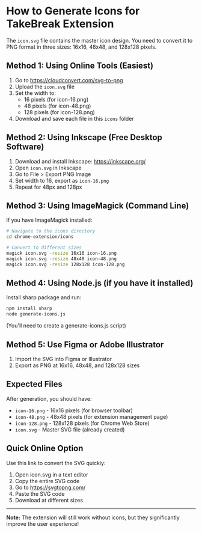 # How to Generate Icons for TakeBreak Extension

The `icon.svg` file contains the master icon design. You need to convert it to PNG format in three sizes: 16x16, 48x48, and 128x128 pixels.

## Method 1: Using Online Tools (Easiest)

1. Go to https://cloudconvert.com/svg-to-png
2. Upload the `icon.svg` file
3. Set the width to:
   - 16 pixels (for icon-16.png)
   - 48 pixels (for icon-48.png)
   - 128 pixels (for icon-128.png)
4. Download and save each file in this `icons` folder

## Method 2: Using Inkscape (Free Desktop Software)

1. Download and install Inkscape: https://inkscape.org/
2. Open `icon.svg` in Inkscape
3. Go to File > Export PNG Image
4. Set width to 16, export as `icon-16.png`
5. Repeat for 48px and 128px

## Method 3: Using ImageMagick (Command Line)

If you have ImageMagick installed:

```bash
# Navigate to the icons directory
cd chrome-extension/icons

# Convert to different sizes
magick icon.svg -resize 16x16 icon-16.png
magick icon.svg -resize 48x48 icon-48.png
magick icon.svg -resize 128x128 icon-128.png
```

## Method 4: Using Node.js (if you have it installed)

Install sharp package and run:

```bash
npm install sharp
node generate-icons.js
```

(You'll need to create a generate-icons.js script)

## Method 5: Use Figma or Adobe Illustrator

1. Import the SVG into Figma or Illustrator
2. Export as PNG at 16x16, 48x48, and 128x128 sizes

## Expected Files

After generation, you should have:
- `icon-16.png` - 16x16 pixels (for browser toolbar)
- `icon-48.png` - 48x48 pixels (for extension management page)
- `icon-128.png` - 128x128 pixels (for Chrome Web Store)
- `icon.svg` - Master SVG file (already created)

## Quick Online Option

Use this link to convert the SVG quickly:
1. Open icon.svg in a text editor
2. Copy the entire SVG code
3. Go to https://svgtopng.com/
4. Paste the SVG code
5. Download at different sizes

---

**Note:** The extension will still work without icons, but they significantly improve the user experience!

